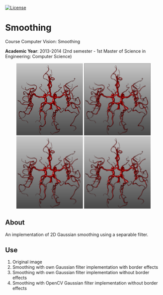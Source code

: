 [![License][s1]][li]

[s1]: https://img.shields.io/badge/licence-GPL%203.0-blue.svg
[li]: https://raw.githubusercontent.com/matt77hias/Smoothing/master/LICENSE.txt

# Smoothing
Course Computer Vision: Smoothing

**Academic Year**: 2013-2014 (2nd semester - 1st Master of Science in Engineering: Computer Science)

<p align="center">
<img src="res/image.png" width="214">
<img src="res/smoothing0.png" width="214">
<img src="res/smoothing1.png" width="214">
<img src="res/smoothing2.png" width="214">
</p>

## About
An implementation of 2D Gaussian smoothing using a separable filter.

## Use

1. Original image
2. Smoothing with own Gaussian filter implementation with border effects
3. Smoothing with own Gaussian filter implementation without border effects
4. Smoothing with OpenCV Gaussian filter implementation without border effects
